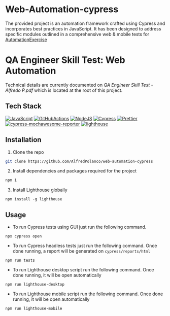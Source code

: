 # Web-Automation-cypress

The provided project is an automation framework crafted using Cypress and incorporates best practices in JavaScript. It has been designed to address specific modules outlined in a comprehensive web & mobile tests for [AutomationExercise](https://automationexercise.com/)

# QA Engineer Skill Test: Web Automation
Technical details are currently documented on *QA Engineer Skill Test - Alfredo P.pdf* which is located at the root of this project.


## Tech Stack

[![JavaScript](https://img.shields.io/badge/javascript-%23323330.svg?style=for-the-badge&logo=javascript&logoColor=%23F7DF1E)](https://developer.mozilla.org/en-US/docs/Learn/Getting_started_with_the_web/JavaScript_basics)
[![GitHubActions](https://img.shields.io/badge/github%20actions-%23161616.svg?style=for-the-badge&logo=githubactions&logoColor=white)](https://github.com/features/actions)
[![NodeJS](https://img.shields.io/badge/node.js-6DA55F?style=for-the-badge&logo=node.js&logoColor=white)](https://nodejs.org/en/about/)
[![Cypress](https://img.shields.io/badge/-Cypress-orange)](https://www.cypress.io/)
[![Prettier](https://img.shields.io/badge/Prettier-grey)](https://prettier.io/)
[![cypress-mochawesome-reporter](https://img.shields.io/badge/cypress-mochawesome-grey)](https://www.npmjs.com/package/cypress-mochawesome-reporter)
[![lighthouse](https://img.shields.io/badge/lighthouse-grey)](https://github.com/GoogleChrome/lighthouse)

## Installation

1. Clone the repo
```bash
git clone https://github.com/AlfredPolanco/web-automation-cypress
```

2. Install dependencies and packages required for the project
```bash
npm i
```

3. Install Lighthouse globally
```
npm install -g lighthouse
```

## Usage

- To run Cypress tests using GUI just run the following command.
```
npx cypress open
```

- To run Cypress headless tests just run the following command. Once done running, a report will be generated on `cypress/reports/html`
```
npm run tests
```

- To run Lighthouse desktop script run the following command. Once done running, it will be open automatically
```
npm run lighthouse-desktop
```

- To run Lighthouse mobile script run the following command. Once done running, it will be open automatically
```
npm run lighthouse-mobile
```